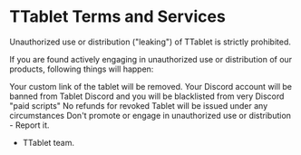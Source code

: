 # TTablet Terms and Services

Unauthorized use or distribution ("leaking") of TTablet is strictly prohibited.

If you are found actively engaging in unauthorized use or distribution of our products, following things will happen:

Your custom link of the tablet will be removed.
Your Discord account will be banned from Tablet Discord and you will be blacklisted from very Discord "paid scripts"
No refunds for revoked Tablet will be issued under any circumstances
Don't promote or engage in unauthorized use or distribution - Report it.

- TTablet team.

